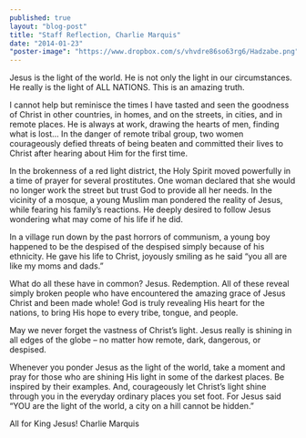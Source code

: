 ```yaml
---
published: true
layout: "blog-post"
title: "Staff Reflection, Charlie Marquis"
date: "2014-01-23"
"poster-image": "https://www.dropbox.com/s/vhvdre86so63rg6/Hadzabe.png"
---
```



Jesus is the light of the world. He is not only the light in our circumstances. He really is the light of ALL NATIONS. This is an amazing truth. 

I cannot help but reminisce the times I have tasted and seen the goodness of Christ in other countries, in homes, and on the streets, in cities, and in remote places. He is always at work, drawing the hearts of men, finding what is lost…
In the danger of remote tribal group, two women courageously defied threats of being beaten and committed their lives to Christ after hearing about Him for the first time.

In the brokenness of a red light district, the Holy Spirit moved powerfully in a time of prayer for several prostitutes. One woman declared that she would no longer work the street but trust God to provide all her needs.
In the vicinity of a mosque, a young Muslim man pondered the reality of Jesus, while fearing his family’s reactions. He deeply desired to follow Jesus wondering what may come of his life if he did.

In a village run down by the past horrors of communism, a young boy happened to be the despised of the despised simply because of his ethnicity. He gave his life to Christ, joyously smiling as he said “you all are like my moms and dads.”

What do all these have in common? Jesus. Redemption. All of these reveal simply broken people who have encountered the amazing grace of Jesus Christ and been made whole! God is truly revealing His heart for the nations, to bring His hope to every tribe, tongue, and people. 

May we never forget the vastness of Christ’s light. Jesus really is shining in all edges of the globe – no matter how remote, dark, dangerous, or despised. 

Whenever you ponder Jesus as the light of the world, take a moment and pray for those who are shining His light in some of the darkest places. Be inspired by their examples. And, courageously let Christ’s light shine through you in the everyday ordinary places you set foot. For Jesus said “YOU are the light of the world, a city on a hill cannot be hidden.”

All for King Jesus!
Charlie Marquis
